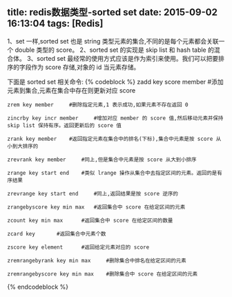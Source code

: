 title: redis数据类型-sorted set
date: 2015-09-02 16:13:04
tags: [Redis]
---
1、set 一样,sorted set 也是 string 类型元素的集合,不同的是每个元素都会关联一个 double 类型的 score。
2、sorted set 的实现是 skip list 和 hash table 的混合体。
3、sorted set 最经常的使用方式应该是作为索引来使用。我们可以把要排序的字段作为 score 存储,对象的 id 当元素存储。

下面是 sorted set 相关命令:
{% codeblock %}
	zadd key score member	#添加元素到集合,元素在集合中存在则更新对应 score
	
	zrem key member		#删除指定元素,1 表示成功,如果元素不存在返回 0
	
	zincrby key incr member		#增加对应 member 的 score 值,然后移动元素并保持 skip list 保持有序。返回更新后的 score 值
	
	zrank key member	#返回指定元素在集合中的排名(下标),集合中元素是按 score 从小到大排序的
	
	zrevrank key member		#同上,但是集合中元素是按 score 从大到小排序
	
	zrange key start end	#类似 lrange 操作从集合中去指定区间的元素。返回的是有序结果
	
	zrevrange key start end		#同上,返回结果是按 score 逆序的
	
	zrangebyscore key min max	#返回集合中 score 在给定区间的元素
	
	zcount key min max		#返回集合中 score 在给定区间的数量
	
	zcard key		#返回集合中元素个数
	
	zscore key element		#返回给定元素对应的 score
	
	zremrangebyrank key min max		#删除集合中排名在给定区间的元素
	
	zremrangebyscore key min max	#删除集合中 score 在给定区间的元素
{% endcodeblock %}